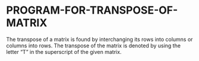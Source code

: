 # PROGRAM-FOR-TRANSPOSE-OF-MATRIX
The transpose of a matrix is found by interchanging its rows into columns or columns into rows. The transpose of the matrix is denoted by using the letter “T” in the superscript of the given matrix.
